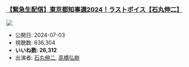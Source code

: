 ### [【緊急生配信】東京都知事選2024！ラストボイス【石丸伸二】](https://www.youtube.com/watch?v=I8__R-9OwwA)
[![](https://img.youtube.com/vi/I8__R-9OwwA/sddefault.jpg)](https://www.youtube.com/watch?v=I8__R-9OwwA)
-   公開日: 2024-07-03
-   視聴数: 636,304
-   **いいね数: 26,312**
-   出演者: [石丸伸二](/rehacq_fan/people/石丸伸二 "wikilink"), [高橋弘樹](/rehacq_fan/people/高橋弘樹 "wikilink")
